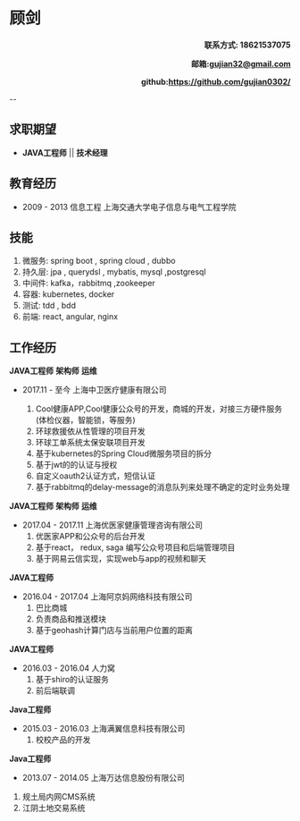 # 顾剑
**<p align="right">联系方式: 18621537075</p>**
**<p align="right">邮箱:gujian32@gmail.com</p>**
**<p align="right">github:https://github.com/gujian0302/</p>**

--
## 求职期望
* **JAVA工程师** || **技术经理**

## 教育经历

* 2009 - 2013 信息工程 上海交通大学电子信息与电气工程学院

## 技能
1. 微服务: spring boot , spring cloud , dubbo
2. 持久层: jpa , querydsl , mybatis, mysql ,postgresql
3. 中间件: kafka，rabbitmq ,zookeeper
4. 容器: kubernetes, docker
5. 测试: tdd , bdd
6. 前端: react, angular, nginx


## 工作经历

**JAVA工程师**
**架构师**
**运维**

* 2017.11 - 至今 上海中卫医疗健康有限公司 

  1. Cool健康APP,Cool健康公众号的开发，商城的开发，对接三方硬件服务(体检仪器，智能锁，等服务)
  2. 环球救援依从性管理的项目开发
  3. 环球工单系统太保安联项目开发
  4. 基于kubernetes的Spring Cloud微服务项目的拆分
  5. 基于jwt的的认证与授权
  6. 自定义oauth2认证方式，短信认证
  7. 基于rabbitmq的delay-message的消息队列来处理不确定的定时业务处理
 

**JAVA工程师**
**架构师**
**运维**

* 2017.04 - 2017.11 上海优医家健康管理咨询有限公司
  1. 优医家APP和公众号的后台开发
  2. 基于react， redux, saga 编写公众号项目和后端管理项目
  3. 基于网易云信实现，实现web与app的视频和聊天

**JAVA工程师**

* 2016.04 - 2017.04 上海阿京妈网络科技有限公司
  1. 巴比商城
  2. 负责商品和推送模块
  3. 基于geohash计算门店与当前用户位置的距离

**JAVA工程师**

* 2016.03 - 2016.04 人力窝
  1. 基于shiro的认证服务
  2. 前后端联调
  
**Java工程师**

* 2015.03 - 2016.03 上海满翼信息科技有限公司
  1. 校校产品的开发
  
**Java工程师**

* 2013.07 - 2014.05 上海万达信息股份有限公司
 1. 规土局内网CMS系统
 2. 江阴土地交易系统
 